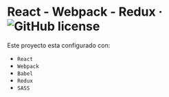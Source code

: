 # React - Webpack - Redux &middot; ![GitHub license](https://img.shields.io/badge/license-ISC-blue.svg)
Este proyecto esta configurado con:
* `React`
* `Webpack`
* `Babel`
* `Redux`
* `SASS`